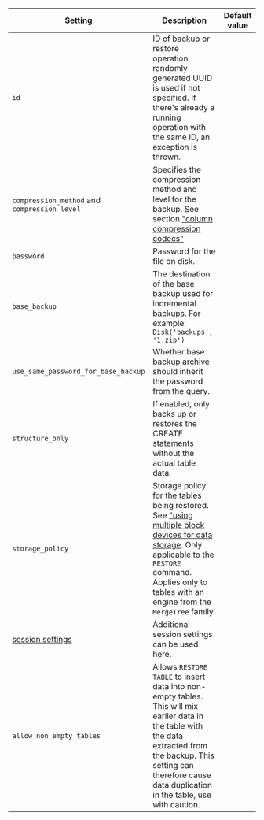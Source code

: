 | Setting                                           | Description                                                                                                                                                                                                                                                                                                         | Default value |
|---------------------------------------------------|---------------------------------------------------------------------------------------------------------------------------------------------------------------------------------------------------------------------------------------------------------------------------------------------------------------------|---------------|
| `id`                                              | ID of backup or restore operation, randomly generated UUID is used if not specified. If there's already a running operation with the same ID, an exception is thrown.                                                                                                                                               |               |
| `compression_method` and `compression_level`      | Specifies the compression method and level for the backup. See section ["column compression codecs"](/sql-reference/statements/create/table#column_compression_codec)                                                                                                                                               |               |
| `password`                                        | Password for the file on disk.                                                                                                                                                                                                                                                                                      |               |
| `base_backup`                                     | The destination of the base backup used for incremental backups. For example: `Disk('backups', '1.zip')`                                                                                                                                                                                                            |               |
| `use_same_password_for_base_backup`               | Whether base backup archive should inherit the password from the query.                                                                                                                                                                                                                                             |               |
| `structure_only`                                  | If enabled, only backs up or restores the CREATE statements without the actual table data.                                                                                                                                                                                                                          |               |
| `storage_policy`                                  | Storage policy for the tables being restored. See ["using multiple block devices for data storage](../../engines/table-engines/mergetree-family/mergetree.md#table_engine-mergetree-multiple-volumes). Only applicable to the `RESTORE` command. Applies only to tables with an engine from the `MergeTree` family. |               |
| [session settings](/operations/settings/settings) | Additional session settings can be used here.                                                                                                                                                                                                                                                                       |               |
| `allow_non_empty_tables`                          | Allows `RESTORE TABLE` to insert data into non-empty tables. This will mix earlier data in the table with the data extracted from the backup. This setting can therefore cause data duplication in the table, use with caution.                                                                                     |